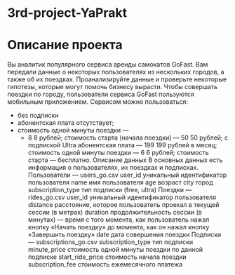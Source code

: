 # 3rd-project-YaPrakt


# Описание проекта
Вы аналитик популярного сервиса аренды самокатов GoFast. Вам передали данные о некоторых пользователях из нескольких городов, а также об их поездках. Проанализируйте данные и проверьте некоторые гипотезы, которые могут помочь бизнесу вырасти.
Чтобы совершать поездки по городу, пользователи сервиса GoFast пользуются мобильным приложением. Сервисом можно пользоваться:
* без подписки
* абонентская плата отсутствует;
* стоимость одной минуты поездки — 
     * 8
8 рублей;
стоимость старта (начала поездки) — 
50
50 рублей;
с подпиской Ultra
абонентская плата — 
199
199 рублей в месяц;
стоимость одной минуты поездки — 
6
6 рублей;
стоимость старта — бесплатно.
Описание данных
В основных данных есть информация о пользователях, их поездках и подписках.
Пользователи — users_go.csv
user_id	уникальный идентификатор пользователя
name	имя пользователя
age	возраст
city	город
subscription_type	тип подписки (free, ultra)
Поездки — rides_go.csv
user_id	уникальный идентификатор пользователя
distance	расстояние, которое пользователь проехал в текущей сессии (в метрах)
duration	продолжительность сессии (в минутах) — время с того момента, как пользователь нажал кнопку «Начать поездку» до момента, как он нажал кнопку «Завершить поездку»
date	дата совершения поездки
Подписки — subscriptions_go.csv
subscription_type	тип подписки
minute_price	стоимость одной минуты поездки по данной подписке
start_ride_price	стоимость начала поездки
subscription_fee	стоимость ежемесячного платежа

